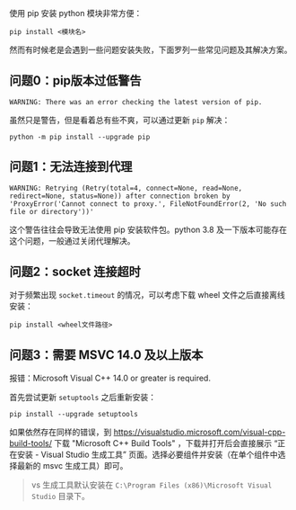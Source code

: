 使用 pip 安装 python 模块非常方便：

```shell
pip install <模块名>
```

然而有时候老是会遇到一些问题安装失败，下面罗列一些常见问题及其解决方案。

## 问题0：pip版本过低警告

```shell
WARNING: There was an error checking the latest version of pip.
```

虽然只是警告，但是看着总有些不爽，可以通过更新 `pip` 解决：

```shell
python -m pip install --upgrade pip
```

## 问题1：无法连接到代理

```shell
WARNING: Retrying (Retry(total=4, connect=None, read=None, redirect=None, status=None)) after connection broken by 'ProxyError('Cannot connect to proxy.', FileNotFoundError(2, 'No such file or directory'))'
```

这个警告往往会导致无法使用 pip 安装软件包。python 3.8 及一下版本可能存在这个问题，一般通过关闭代理解决。

## 问题2：socket 连接超时

对于频繁出现 `socket.timeout` 的情况，可以考虑下载 wheel 文件之后直接离线安装：

```shell
pip install <wheel文件路径>
```

## 问题3：需要 MSVC 14.0 及以上版本

报错：Microsoft Visual C++ 14.0 or greater is required.

首先尝试更新 `setuptools` 之后重新安装：

```shell
pip install --upgrade setuptools
```

如果依然存在同样的错误，到 https://visualstudio.microsoft.com/visual-cpp-build-tools/ 下载 "Microsoft C++ Build Tools" ，下载并打开后会直接展示 “正在安装 - Visual Studio 生成工具” 页面。选择必要组件并安装（在单个组件中选择最新的 msvc 生成工具）即可。

> vs 生成工具默认安装在 `C:\Program Files (x86)\Microsoft Visual Studio` 目录下。
